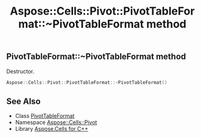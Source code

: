 ﻿---
title: Aspose::Cells::Pivot::PivotTableFormat::~PivotTableFormat method
linktitle: ~PivotTableFormat
second_title: Aspose.Cells for C++ API Reference
description: 'Aspose::Cells::Pivot::PivotTableFormat::~PivotTableFormat method. Destructor in C++.'
type: docs
weight: 200
url: /cpp/aspose.cells.pivot/pivottableformat/~pivottableformat/
---
## PivotTableFormat::~PivotTableFormat method


Destructor.

```cpp
Aspose::Cells::Pivot::PivotTableFormat::~PivotTableFormat()
```

## See Also

* Class [PivotTableFormat](../)
* Namespace [Aspose::Cells::Pivot](../../)
* Library [Aspose.Cells for C++](../../../)
